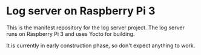 Log server on Raspberry Pi 3
============================

This is the manifest repository for the log server project. The log server runs on Raspberry Pi 3 and uses Yocto for building.

It is currently in early construction phase, so don't expect anything to work.

